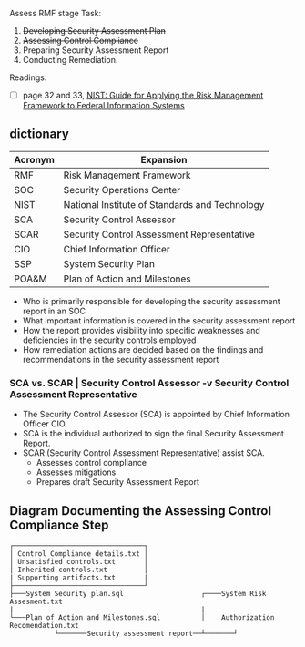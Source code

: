 Assess RMF stage Task:
1. ~~Developing Security Assessment Plan~~
2. ~~Assessing Control Compliance~~
3. Preparing Security Assessment Report
4. Conducting Remediation.

Readings:
- [ ] page 32 and 33, [NIST:  Guide for Applying the Risk Management Framework to Federal Information Systems](https://nvlpubs.nist.gov/nistpubs/specialpublications/nist.sp.800-37r1.pdf)

## dictionary
| Acronym | Expansion |
| - | - |
| RMF | Risk Management Framework |
| SOC | Security Operations Center |
| NIST | National Institute of Standards and Technology |
| SCA | Security Control Assessor |
| SCAR | Security Control Assessment Representative |
| CIO | Chief Information Officer |
| SSP | System Security Plan |
| POA&M | Plan of Action and Milestones |

- Who is primarily responsible for developing the security assessment report in an SOC
- What important information is covered in the security assessment report
- How the report provides visibility into specific weaknesses and deficiencies in the security controls employed
- How remediation actions are decided based on the findings and recommendations in the security assessment report

### SCA vs. SCAR | Security Control Assessor -v Security Control Assessment Representative

- The Security Control Assessor (SCA) is appointed by Chief Information Officer  CIO.
- SCA is the individual authorized to sign the final Security Assessment Report.
- SCAR (Security Control Assessment Representative) assist SCA.
    - Assesses control compliance
    - Assesses mitigations
    - Prepares draft Security Assessment Report


## Diagram Documenting the Assessing Control Compliance Step
```
┌────────────────────────────────┐
│ Control Compliance details.txt │
│ Unsatisfied controls.txt       │
│ Inherited controls.txt         │
| Supporting artifacts.txt       |
├────────────────────────────────┘
├───System Security plan.sql                   ┌────System Risk Assesment.txt
|                                              |
└───Plan of Action and Milestones.sql          │    Authorization Recomendation.txt
           └───────Security assessment report──┴───────┘
```



























